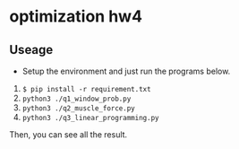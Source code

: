 # optimization hw4

## Useage

* Setup the environment and just run the programs below.

1. `$ pip install -r requirement.txt`
2. `python3 ./q1_window_prob.py`
3. `python3 ./q2_muscle_force.py`
4. `python3 ./q3_linear_programming.py`

Then, you can see all the result.

